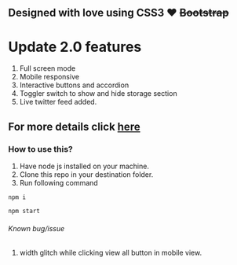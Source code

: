 ## Designed with love using CSS3 :heart:  ~~Bootstrap~~
# Update 2.0 features
1. Full screen mode
2. Mobile responsive
3. Interactive buttons and accordion
4. Toggler switch to show and hide storage section
5. Live twitter feed added.


## For more details click [here](https://github.com/sukubhattu/inGrails-File-Manager/pulls?q=is%3Apr+is%3Aclosed "here")

### How to use this?
1. Have node js installed on your machine.
2. Clone this repo in your destination folder. 
3. Run following command

`npm i`

`npm start`

###### Known bug/issue
1. width glitch while clicking view all button in mobile view.

